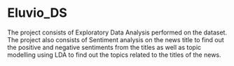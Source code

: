 # Eluvio_DS
The project consists of Exploratory Data Analysis performed on the dataset.
The project also consists of Sentiment analysis on the news title to find out the positive and negative sentiments from the titles as well as 
topic modelling using LDA to find out the topics related to the titles of the news.
